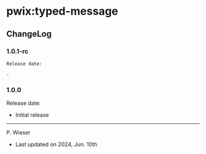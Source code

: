 # pwix:typed-message

## ChangeLog

### 1.0.1-rc

    Release date: 

    - 

### 1.0.0

Release date: 

- Initial release

---
P. Wieser
- Last updated on 2024, Jun. 10th
